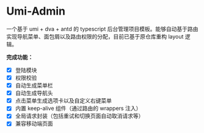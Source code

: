 # Umi-Admin
一个基于 umi + dva + antd 的 typescript 后台管理项目模板。能够自动基于路由实现导航菜单、面包屑以及路由权限的分配，目前已基于原仓库重构 layout 逻辑。

**完成功能：**

- [x] 登陆模块
- [x] 权限校验
- [x] 自动生成菜单栏
- [x] 自动生成导航头
- [x] 点击菜单生成选项卡以及自定义右键菜单
- [x] 内置 keep-alive 组件（通过路由的 wrappers 注入）
- [x] 全局请求封装（包括重试和切换页面自动取消请求等）
- [x] 兼容移动端页面
